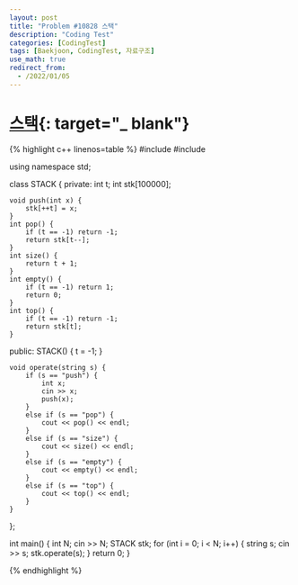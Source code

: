 ```yaml
---
layout: post
title: "Problem #10828 스택"
description: "Coding Test"
categories: [CodingTest]
tags: [Baekjoon, CodingTest, 자료구조]
use_math: true
redirect_from:
  - /2022/01/05
---
```


# [스택](https://www.acmicpc.net/problem/10828){: target="_ blank"}

{% highlight c++ linenos=table %} 
#include <iostream>
#include <string>

using namespace std;

class STACK {
private:
	int t;
	int stk[100000];

	void push(int x) {
		stk[++t] = x;
	}
	int pop() {
		if (t == -1) return -1;
		return stk[t--];
	}
	int size() {
		return t + 1;
	}
	int empty() {
		if (t == -1) return 1;
		return 0;
	}
	int top() {
		if (t == -1) return -1;
		return stk[t];
	}
public:
	STACK() {
		t = -1;
	}

	void operate(string s) {
		if (s == "push") {
			int x;
			cin >> x;
			push(x);
		}
		else if (s == "pop") {
			cout << pop() << endl;
		}
		else if (s == "size") {
			cout << size() << endl;
		}
		else if (s == "empty") {
			cout << empty() << endl;
		}
		else if (s == "top") {
			cout << top() << endl;
		}
	}
	
};

int main() {
	int N;
	cin >> N;
	STACK stk;
	for (int i = 0; i < N; i++) {
		string s;
		cin >> s;
		stk.operate(s);
	}
    return 0;
}

{% endhighlight %}
